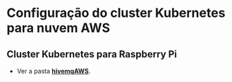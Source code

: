 # Configuração do cluster Kubernetes para nuvem AWS

## Cluster Kubernetes para Raspberry Pi
- Ver a pasta [**hivemqAWS**](./hivemqAWS).
